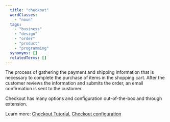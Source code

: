 ```yaml
---
  title: "checkout"
  wordClasses:
    - "noun"
  tags:
    - "business"
    - "design"
    - "order"
    - "product"
    - "programming"
  synonyms: []
  relatedTerms: []
---
```

The process of gathering the payment and shipping information that is necessary to complete the purchase of items in the shopping cart. After the customer reviews the information and submits the order, an email confirmation is sent to the customer.

Checkout has many options and configuration out-of-the-box and through extension.

Learn more: [Checkout Tutorial](https://devdocs.magento.com/guides/v2.3/howdoi/checkout/checkout_overview.html), [Checkout configuration](https://docs.magento.com/m2/ce/user_guide/sales/checkout-configuration.html)
